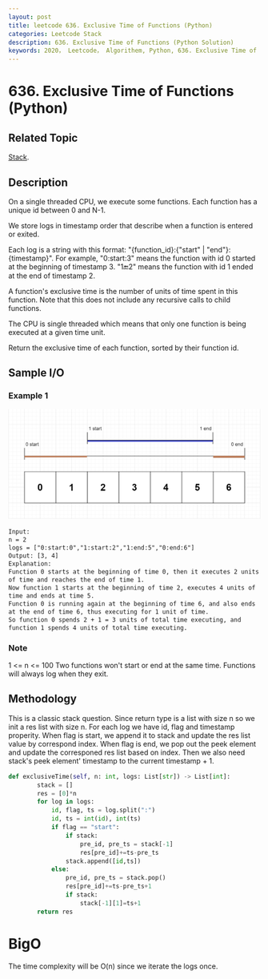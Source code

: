 ```yaml
---
layout: post
title: leetcode 636. Exclusive Time of Functions (Python)
categories: Leetcode Stack
description: 636. Exclusive Time of Functions (Python Solution)
keywords: 2020， Leetcode， Algorithem, Python, 636. Exclusive Time of Functions, zhenyu, Stack
---
```


# 636. Exclusive Time of Functions (Python)

## Related Topic
<a href="/categories/#Stack" target="_blank"> Stack</a>.

## Description
On a single threaded CPU, we execute some functions.  Each function has a unique id between 0 and N-1.

We store logs in timestamp order that describe when a function is entered or exited.

Each log is a string with this format: "{function_id}:{"start" | "end"}:{timestamp}".  For example, "0:start:3" means the function with id 0 started at the beginning of timestamp 3.  "1:end:2" means the function with id 1 ended at the end of timestamp 2.

A function's exclusive time is the number of units of time spent in this function.  Note that this does not include any recursive calls to child functions.

The CPU is single threaded which means that only one function is being executed at a given time unit.

Return the exclusive time of each function, sorted by their function id.

## Sample I/O

### Example 1

![636 sample](/images/blog/diag1b.png)

```
Input:
n = 2
logs = ["0:start:0","1:start:2","1:end:5","0:end:6"]
Output: [3, 4]
Explanation:
Function 0 starts at the beginning of time 0, then it executes 2 units of time and reaches the end of time 1.
Now function 1 starts at the beginning of time 2, executes 4 units of time and ends at time 5.
Function 0 is running again at the beginning of time 6, and also ends at the end of time 6, thus executing for 1 unit of time. 
So function 0 spends 2 + 1 = 3 units of total time executing, and function 1 spends 4 units of total time executing.
```

### Note
1 <= n <= 100
Two functions won't start or end at the same time.
Functions will always log when they exit.

## Methodology
This is a classic stack question. Since return type is a list with size n so we init a res list with size n. For each log we have id, flag and timestamp properity. When flag is start, we append it to stack and update the res list value by correspond index. When flag is end, we pop out the peek element and update the corresponed res list based on index. Then we also need stack's peek element' timestamp to the current timestamp + 1.

```python
def exclusiveTime(self, n: int, logs: List[str]) -> List[int]:
        stack = []
        res = [0]*n
        for log in logs:
            id, flag, ts = log.split(":")
            id, ts = int(id), int(ts)
            if flag == "start":
                if stack:
                    pre_id, pre_ts = stack[-1]
                    res[pre_id]+=ts-pre_ts
                stack.append([id,ts])
            else:
                pre_id, pre_ts = stack.pop()
                res[pre_id]+=ts-pre_ts+1
                if stack:
                    stack[-1][1]=ts+1
        return res
```
# BigO
The time complexity will be O(n) since we iterate the logs once.

